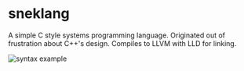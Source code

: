 # sneklang
A simple C style systems programming language.
Originated out of frustration about C++'s design.
Compiles to LLVM with LLD for linking.

![syntax example](https://github.com/scewpsdev/sneklang/readme/syntax_example.png?raw=true)